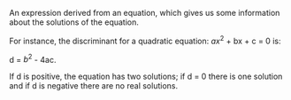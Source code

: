 An expression derived from an equation, which gives us some information
about the solutions of the equation.

For instance, the discriminant for a quadratic equation: $ax^{2}$ + bx +
c = 0 is:

d = $b^{2}$ - 4ac.

If d is positive, the equation has two solutions; if d = 0 there is one
solution and if d is negative there are no real solutions.
